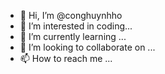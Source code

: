 - 👋 Hi, I’m @conghuynhho
- 👀 I’m interested in coding...
- 🌱 I’m currently learning ...
- 💞️ I’m looking to collaborate on ...
- 📫 How to reach me ...

<!---
conghuynhho/conghuynhho is a ✨ special ✨ repository because its `README.md` (this file) appears on your GitHub profile.
You can click the Preview link to take a look at your changes.
--->

